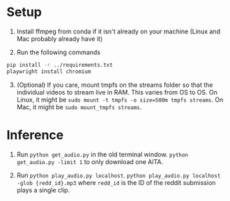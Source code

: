 # Setup

1) Install ffmpeg from conda if it isn't already on your machine (Linux and Mac probably already have it)

2) Run the following commands
```sh
pip install -r ../requirements.txt
playwright install chromium
```

3) (Optional) If you care, mount tmpfs on the streams folder so that the individual videos to stream live in RAM.
This varies from OS to OS. On Linux, it might be `sudo mount -t tmpfs -o size=500m tmpfs streams`. On Mac, it might be `sudo mount_tmpfs streams`.

# Inference
1) Run `python get_audio.py` in the old terminal window. `python get_audio.py -limit 1` to only download one AITA.

2) Run `python play_audio.py localhost`. `python play_audio.py localhost -glob {redd_id}.mp3` where `redd_id` is the ID of the reddit submission plays a single clip.
